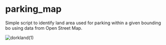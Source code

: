 # parking_map
Simple script to identify land area used for parking within a given bounding bo using data from Open Street Map.

![dorkland(1)](https://github.com/sarahhabershon/parking_map/assets/11361776/19d99c42-24f0-4b1e-b242-e637b8633310)
